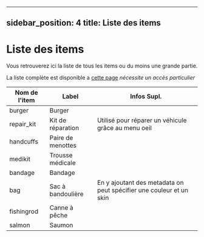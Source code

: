 
---
sidebar_position: 4
title: Liste des items
---

# Liste des items
Vous retrouverez ici la liste de tous les items ou du moins une grande partie.

La liste complète est disponible a [cette page](https://github.com/NewDawn-RP/ox_inventory/blob/main/data/items.lua) *nécessite un accès particulier*

| Nom de l'item | Label | Infos Supl. |
|--|--|--|
|burger|Burger|
|repair_kit|Kit de réparation| Utilisé pour réparer un véhicule grâce au menu oeil
|handcuffs|Paire de menottes
|medikit|Trousse médicale|
|bandage|Bandage|
|bag|Sac à bandoulière| En y ajoutant des metadata on peut spécifier une couleur et un skin
|fishingrod|Canne à pêche|
|salmon|Saumon|
